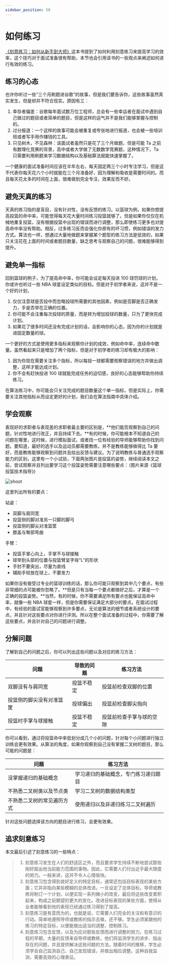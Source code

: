 ```yaml
---
sidebar_position: 50
---
```


# 如何练习

[《刻意练习：如何从新手到大师》](https://www.amazon.cn/dp/B01M6ZBZY3)这本书提到了如何利用刻意练习来提高学习的效率，这个技巧对于面试准备很有帮助，本节也会引用该书的一些观点来阐述如何进行有效的练习。

## 练习的心态
也许你听过一些“三个月刷题进谷歌”的故事，但是我们要告诉你，这些故事虽然真实发生，但是却并不符合现实。原因有三：

1. 幸存者偏差：谷歌每年面试数万位工程师，总会有一些幸运者在面试中遇到自己做过的题目或者简单的题目，但是这样的运气并不是我们能够掌握与控制的。
2. 过分报道：一个这样的故事可能会被重复或夸张地进行报道，也会被一些培训班或者写手用作赚钱的工具。
3. 只见树木，不见森林：该面试者虽然只是花了三个月做题，但是可能 Ta 之前有数理化竞赛的背景，高中或者大学做了无数数学竞赛题，这种情况下，Ta 只需要利用刷题来学习数据结构以及基础算法就能快速掌握了。

一个健康的面试准备时间应该在半年左右，每天固定两三个小时专注学习，但是这不代表你每天花六个小时就能在三个月准备好，因为理解和吸收是需要时间的。而且每天花太多的时间在上面，很难做到完全专注，效果反而不好。


## 避免天真的练习
天真的练习指的是盲目，没有针对性，没有反馈的练习。以篮球为例，如果你想提高投篮的命中率，可能觉得每天花大量时间练习投篮就够了。但是如果你仅仅在机械地重复投篮，没有根据投篮中出现的错误而进行调整，那么即使练习更多也对提高命中率没有帮助。相反，过多练习反而会强化你原有的坏习惯，例如错误的发力方式。算法也一样，想通过大量地做题来掌握某个题型的练习方法是低效的，如果只关注花在上面的时间或者题目数量，缺乏思考与观察自己的问题，很难能够得到提升。


## 避免单一指标
回到篮球的例子，为了提高命中率，你可能会设定每天投进 100 球罚球的计划，你或许也听过一些 NBA 球星设定类似的目标。但是对于初学者来说，这并不是一个好的计划，
1. 仅仅注意球是否投中而忽略投球所需要的其他因素，例如是否脚是否正确发力，手是否举在正确的位置。
2. 你可能不会注重每次投球的质量，而是转为增加投球的数量，只为了更快完成计划。
3. 如果花了很多时间还没有完成计划的话，会影响你的心态，因为你的计划就是进固定数量的球。

一个更好的方式是使用更多指标来观察你计划的成效，例如命中率，连续命中数量。虽然看起来只是增加了两个指标，但是对于初学者的练习却有极大的影响：
1. 因为你现在需要关注多个指标，所以每投一球都需要观察错误的地方并做出调整，这样才能达成计划。
2. 你不会有赶快投进 100 球就能完成任务的迫切感，良好的心态能够帮助你持续练习。

在算法练习中，你可能会只关注完成的题目数量这个单一指标，但是实际上，你需要关注其他指标从而设定更好的计划，我们会在算法指南中具体介绍。

## 学会观察

表现好的求职者与表现差的求职者最主要的区别是，**他们能否观察到自己的问题，针对性地进行改正，并且持续下去。**有的时候，你可能根本不知道自己的问题在哪里，这时候，进行模拟面试，或者找一位有经验的导师能够帮助你找到问题。要知道，最好的选手以及运动员都需要教练，并不是教练能够做得比 Ta 要好，而是教练能够观察到问题并且给出反馈与建议。为了说明教练与普通选手观察能力的区别，这里有一个小试验，下面两张图片是投篮的姿势，继续阅读本文之前，尝试观察并且列出要学习这个投篮姿势需要注意哪些要点：（图片来源《篮球投篮技术指导》)

![shoot](/img/analyze/shoot.jpg)

这里列出所有的要点：

站姿：
- 双脚与肩同宽
- 投篮侧的脚对准另一只脚的脚弓
- 投篮侧的脚尖对准篮筐
- 膝盖与臀部弯曲

手臂：
- 投篮手掌心向上，手掌不与球接触
- 球举到头部的位置与投篮臂呈字母“L”的形状
- 手肘不要突出，尽量为直线
- 辅助手轻放在球上，不要发力

如果你没有接受过专业的篮球训练的话，那么你可能只观察到其中几个要点，有些非常细的点可能被你忽略了。**但是只有当每一个要点都做好之后，才算是一个正确的投篮姿势。**当然，有的时候，你不需要满足所有要点也能保证高命中率，就像一些 NBA 球星一样，但是你需要保证满足大部分的要点。在面试过程中，有经验的面试官能够观察到许多要点，无论是算法的细节或者系统设计的要点，并且针对这些要点对你进行评测。所以在整个面试准备的过程中，你需要了解这些要点，并且针对自己的问题进行调整。

## 分解问题

了解到自己的问题之后，你可以列出这些问题以及对应的练习方法：

| 问题                 | 导致的问题  | 练习方法                |
| -----------          | ---------   | -------                        |
| 双脚没有与肩同宽     |投篮不稳定      | 投篮前检查双脚的位置 |
| 投篮侧的脚尖没有对准篮筐 |投球偏出    | 投篮前检查脚尖指向    |
| 投篮时手掌与球接触   | 投篮不稳定      | 投篮前检查手掌与球的空隙    |

你可以看到，通过将投篮命中率低划分成几个小的问题，针对每个小问题进行独立训练会更有效果。从算法的角度，如果你观察到自己没有掌握二叉树的题目，那么可能的问题是：

| 问题        | 练习方法                |
| ----------- | -------                     |
| 没掌握递归的基础概念        | 学习递归的基础概念，专门练习递归题目        |
| 不熟悉二叉树类以及节点类    | 学习二叉树的数据结构类型    |
| 不熟悉二叉树的常见遍历方式  | 使用递归以及非递归练习二叉树遍历    |

针对这些问题选择该方向的题目进行练习，会更有效果。

## 追求刻意练习

本文最后引述了刻意练习的一些特点：

> 1. 刻意练习发生在人们的舒适区之外，而且要求学生持续不断地尝试那些刚好超出他当前能力范围的事物。因此，它需要人们付出近乎最大限度的努力。一般来讲，这并不令人心情愉快。
> 2. 刻意练习包含得到良好定义的特定目标，通常还包括目标表现的某些方面；它并非指向某些模糊的总体改进。一旦设定了总体目标，导师或教练将制订一个计划，以便实现一系列微小的改变，最后将这些改变累积起来，构成之前期望的更大的变化。改进目标表现的某些方面，使得从业者能够看到他的表现已经通过练习得到了提高。
> 3. 刻意练习是有意而为的，也就是说，它需要人们完全的关注和有意识的行动。简单地遵照导师或教练的指示去做，还不够。学生必须紧跟他的练习的特定目标，以便能做出适当的调整，控制练习。
> 4. 刻意练习包含反馈，以及为应对那些反馈而进行调整的努力。在练习过程的早期，大量的反馈来自导师或教练，他们将监测学生的进步、指出存在的问题，并且提供解决这些问题的方法。随着时间的推移，学生必须学会自己监测自己、自己发现错误，并做出相应调整。这种自我监测，需要高效的心理表征。
